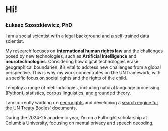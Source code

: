 # Hi!
### Łukasz Szoszkiewicz, PhD

I am a social scientist with a legal background and a self-trained data scientist.

My research focuses on <strong>international human rights law</strong> and the challenges posed by new technologies, such as <strong>Artificial Intelligence</strong> and <strong>neurotechnologies</strong>. Considering how digital technologies erase geographical boundaries, it’s vital to address new challenges from a global perspective. This is why my work concentrates on the UN framework, with a specific focus on social rights and the rights of the child.

I employ a range of methodologies, including natural language processing (Python), statistics, corpus linguistics, and grounded theory.

I am currently working on <a href="https://lszoszk.github.io/projects/neurorights/">neurorights</a> and developing a <a href="https://lszoszk.github.io/projects/generalcomments/">search engine for the UN Treaty Bodies' documents</a>.

During the 2024-25 academic year, I’m on a Fulbright scholarship at Columbia University, focusing on mental privacy and speech decoding.
